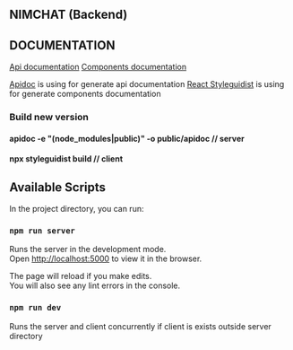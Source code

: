 ## NIMCHAT (Backend)


## DOCUMENTATION
[Api documentation](https://frown00.github.io/nimchat-docs/server/)
[Components documentation](https://frown00.github.io/nimchat-docs/client/)


[Apidoc](http://apidocjs.com/) is using for generate api documentation
[React Styleguidist](https://react-styleguidist.js.org/) is using for generate components documentation

### Build new version
#### apidoc -e "(node_modules|public)" -o public/apidoc         // server
#### npx styleguidist build                                     // client


## Available Scripts

In the project directory, you can run:

### `npm run server`

Runs the server in the development mode.<br>
Open [http://localhost:5000](http://localhost:5000) to view it in the browser.

The page will reload if you make edits.<br>
You will also see any lint errors in the console.

### `npm run dev`

Runs the server and client concurrently if client is exists outside server directory


